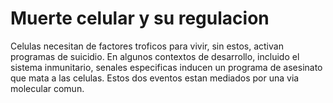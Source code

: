 # Muerte celular y su regulacion

Celulas necesitan de factores troficos para vivir, sin estos, activan programas de suicidio.
En algunos contextos de desarrollo, incluido el sistema inmunitario, senales especificas inducen un programa de asesinato que mata a las celulas.
Estos dos eventos estan mediados por una via molecular comun.